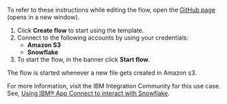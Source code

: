 To refer to these instructions while editing the flow, open the [GitHub page](https://github.com/ot4i/app-connect-templates/tree/main/resources/markdown/Insert%20data%20into%20the%20Snowflake%20table%20when%20a%20new%20file%20gets%20created%20in%20Amazon%20S3_instructions.md) (opens in a new window).


1. Click **Create flow** to start using the template.
2. Connect to the following accounts by using your credentials:
   - **Amazon S3** 
   - **Snowflake**
3. To start the flow, in the banner click **Start flow**.

The flow is started whenever a new file gets created in Amazon s3.

For more information, visit the IBM Integration Community for this use case. See, [Using IBM® App Connect to interact with Snowflake](https://community.ibm.com/community/user/integration/blogs/deepak-ayilliath/2023/01/27/using-ibm-app-connect-to-interact-with-snowflake).
